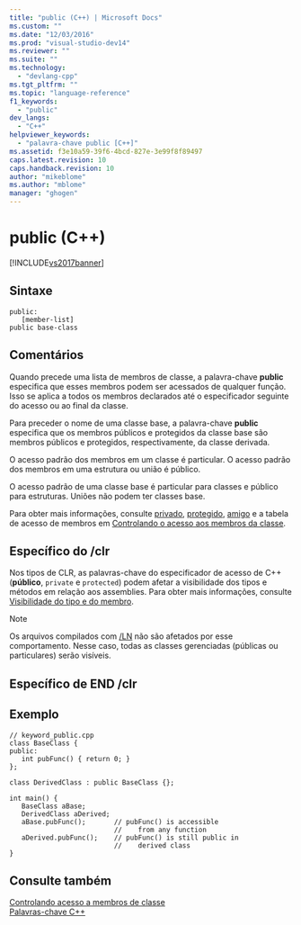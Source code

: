 ```yaml
---
title: "public (C++) | Microsoft Docs"
ms.custom: ""
ms.date: "12/03/2016"
ms.prod: "visual-studio-dev14"
ms.reviewer: ""
ms.suite: ""
ms.technology: 
  - "devlang-cpp"
ms.tgt_pltfrm: ""
ms.topic: "language-reference"
f1_keywords: 
  - "public"
dev_langs: 
  - "C++"
helpviewer_keywords: 
  - "palavra-chave public [C++]"
ms.assetid: f3e10a59-39f6-4bcd-827e-3e99f8f89497
caps.latest.revision: 10
caps.handback.revision: 10
author: "mikeblome"
ms.author: "mblome"
manager: "ghogen"
---
```

# public (C++)
[!INCLUDE[vs2017banner](../assembler/inline/includes/vs2017banner.md)]

## Sintaxe  
  
```  
public:  
   [member-list]  
public base-class  
```  
  
## Comentários  
 Quando precede uma lista de membros de classe, a palavra\-chave **public** especifica que esses membros podem ser acessados de qualquer função.  Isso se aplica a todos os membros declarados até o especificador seguinte do acesso ou ao final da classe.  
  
 Para preceder o nome de uma classe base, a palavra\-chave **public** especifica que os membros públicos e protegidos da classe base são membros públicos e protegidos, respectivamente, da classe derivada.  
  
 O acesso padrão dos membros em um classe é particular.  O acesso padrão dos membros em uma estrutura ou união é público.  
  
 O acesso padrão de uma classe base é particular para classes e público para estruturas.  Uniões não podem ter classes base.  
  
 Para obter mais informações, consulte [privado](../Topic/private%20\(C++\).md), [protegido](../Topic/protected%20\(C++\).md), [amigo](../cpp/friend-cpp.md) e a tabela de acesso de membros em [Controlando o acesso aos membros da classe](../misc/controlling-access-to-class-members.md).  
  
## Específico do \/clr  
 Nos tipos de CLR, as palavras\-chave do especificador de acesso de C\+\+ \(**público**, `private` e `protected`\) podem afetar a visibilidade dos tipos e métodos em relação aos assemblies.  Para obter mais informações, consulte [Visibilidade do tipo e do membro](../Topic/Type%20and%20Member%20Visibility.md).  
  
> [!NOTE]
>  Os arquivos compilados com [\/LN](../build/reference/ln-create-msil-module.md) não são afetados por esse comportamento.  Nesse caso, todas as classes gerenciadas \(públicas ou particulares\) serão visíveis.  
  
## Específico de END \/clr  
  
## Exemplo  
  
```  
// keyword_public.cpp  
class BaseClass {  
public:  
   int pubFunc() { return 0; }  
};  
  
class DerivedClass : public BaseClass {};  
  
int main() {  
   BaseClass aBase;  
   DerivedClass aDerived;  
   aBase.pubFunc();       // pubFunc() is accessible   
                          //    from any function  
   aDerived.pubFunc();    // pubFunc() is still public in   
                          //    derived class  
}  
```  
  
## Consulte também  
 [Controlando acesso a membros de classe](../misc/controlling-access-to-class-members.md)   
 [Palavras\-chave C\+\+](../cpp/keywords-cpp.md)